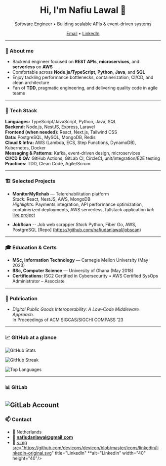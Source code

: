 <h1 align="center">Hi, I'm Nafiu Lawal 👋</h1>
<p align="center">
  Software Engineer • Building scalable APIs & event-driven systems
</p>

<p align="center">
  <a href="mailto:nafiudanlawal@gmail.com">Email</a> •
  <a href="https://www.linkedin.com/in/nafiudanlawal">LinkedIn</a>
</p>

---

### 🚀 About me
- Backend engineer focused on **REST APIs**, **microservices**, and **serverless** on **AWS**  
- Comfortable across **Node.js/TypeScript**, **Python**, **Java**, and **SQL**  
- Enjoy tackling performance bottlenecks, containerization, CI/CD, and clean architecture  
- Fan of **TDD**, pragmatic engineering, and delivering quality code in agile teams

---

### 🧰 Tech Stack
**Languages:** TypeScript/JavaScript, Python, Java, SQL  
**Backend:** Node.js, NestJS, Express, Laravel  
**Frontend (when needed):** React, Next.js, Tailwind CSS  
**Data:** PostgreSQL, MySQL, MongoDB, Redis  
**Cloud & Infra:** AWS (Lambda, ECS, Step Functions, DynamoDB), Kubernetes, Docker  
**Messaging & Patterns:** Kafka, event-driven design, microservices  
**CI/CD & QA:** GitHub Actions, GitLab CI, CircleCI, unit/integration/E2E testing  
**Practices:** TDD, Clean Code, Agile/Scrum

---

### 🏗️ Selected Projects
- **MonitorMyRehab** — Telerehabilitation platform  
  *Stack:* React, NestJS, AWS, MongoDB  
  *Highlights:* Payments integration, API performance optimization, containerized deployments, AWS serverless, fullstack application
  *link* <a href="monitormyrehab.com"> live project</a>

- **JobScan** -- Job web scrapper 
  *Stack* Python, Fiber Go, AWS, PostgreSQL
  [Repo] (https://github.com/nafiudanlawal/jobscan)

---

### 🎓 Education & Certs
- **MSc, Information Technology** — Carnegie Mellon University (May 2023)  
- **BSc, Computer Science** — University of Ghana (May 2018)  
- **Certifications:** ISC2 Certified in Cybersecurity • AWS Certified SysOps Administrator – Associate

---

### 📝 Publication
- *Digital Public Goods Interoperability: A Low-Code Middleware Approach.*  
  In Proceedings of ACM SIGCAS/SIGCHI COMPASS ’23

---

### 📈 GitHub at a glance
<p>
  <img src="https://github-readme-stats.vercel.app/api?username=nafiudanlawal&show_icons=true&hide=stars&include_all_commits=true&theme=radical" alt="GitHub Stats" />
</p>
<p>
  <img src="https://github-readme-streak-stats.herokuapp.com?user=nafiudanlawal&theme=radical&border_radius=5" alt="GitHub Streak" />
</p>
<p>
  <img src="https://github-readme-stats.vercel.app/api/top-langs/?username=nafiudanlawal&layout=compact&langs_count=8&theme=radical" alt="Top Languages" />
</p>

---

### 📊 GitLab
![GitLab Account](https://gitlab.com/nafiudanlawal)
---

### 📫 Contact
- 📍 Netherlands  
- 📧 **nafiudanlawal@gmail.com**  
- 🔗 <a href="linkedin.com/in/nafiudanlawal">
    <img src="https://github.com/devicons/devicon/blob/master/icons/linkedin/linkedin-original.svg" title="LinkedIn" **alt="LinkedIn" width="40" height="40"/>
  </a>
